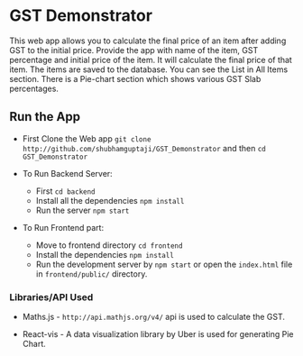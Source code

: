 # GST Demonstrator

This web app allows you to calculate the final price of an item after adding GST to the initial price.
Provide the app with name of the item, GST percentage and initial price of the item. It will calculate the final price of that item.
The items are saved to the database. You can see the List in All Items section. There is a Pie-chart section which shows various GST Slab percentages.

## Run the App

- First Clone the Web app `git clone http://github.com/shubhamguptaji/GST_Demonstrator` and then `cd GST_Demonstrator`
- To Run Backend Server:
  - First `cd backend`
  - Install all the dependencies `npm install`
  - Run the server `npm start`
- To Run Frontend part:

  - Move to frontend directory `cd frontend`
  - Install the dependencies `npm install`
  - Run the development server by `npm start` or open the `index.html` file in `frontend/public/` directory.

### Libraries/API Used

- Maths.js - `http://api.mathjs.org/v4/` api is used to calculate the GST.

- React-vis - A data visualization library by Uber is used for generating Pie Chart.
